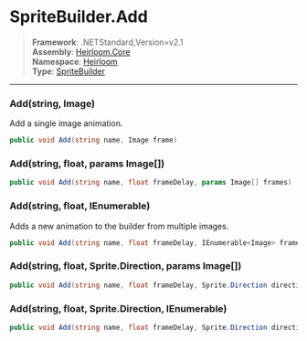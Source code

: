 # SpriteBuilder.Add

> **Framework**: .NETStandard,Version=v2.1  
> **Assembly**: [Heirloom.Core][0]  
> **Namespace**: [Heirloom][0]  
> **Type**: [SpriteBuilder][1]  

--------------------------------------------------------------------------------

### Add(string, Image)

Add a single image animation.

```cs
public void Add(string name, Image frame)
```

### Add(string, float, params Image[])

```cs
public void Add(string name, float frameDelay, params Image[] frames)
```

### Add(string, float, IEnumerable<Image>)

Adds a new animation to the builder from multiple images.

```cs
public void Add(string name, float frameDelay, IEnumerable<Image> frames)
```

### Add(string, float, Sprite.Direction, params Image[])

```cs
public void Add(string name, float frameDelay, Sprite.Direction direction, params Image[] frames)
```

### Add(string, float, Sprite.Direction, IEnumerable<Image>)

```cs
public void Add(string name, float frameDelay, Sprite.Direction direction, IEnumerable<Image> frames)
```

[0]: ..\Heirloom.Core.md
[1]: Heirloom.SpriteBuilder.md
